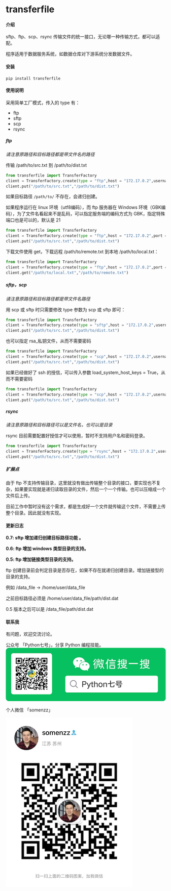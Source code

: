 # transferfile

#### 介绍

sftp、ftp、scp、rsync 传输文件的统一接口，无论哪一种传输方式，都可以适配。

程序适用于数据服务系统，如数据仓库对下游系统分发数据文件。

#### 安装

```shell
pip install transferfile
```

#### 使用说明

采用简单工厂模式，传入的 type 有：
- ftp
- sftp
- scp
- rsync



##### ftp

*请注意原路径和目标路径都是带文件名的路径*

传输 /path/to/src.txt 到 /path/to/dist.txt

```python
from transferfile import TransferFactory
client = TransferFactory.create(type = "ftp",host = "172.17.0.2",username = "admin",password= "admin")
client.put("/path/to/src.txt","/path/to/dist.txt")
```


如果目标路径 `/path/to/` 不存在，会递归创建。

如果程序运行在 linux 环境（utf8编码），而 ftp 服务器在 Windows 环境（GBK编码），为了文件名看起来不是乱码，可以指定服务端的编码方式为 GBK，指定特殊端口也是可以的，默认是 21

```python
from transferfile import TransferFactory
client = TransferFactory.create(type = "ftp",host = "172.17.0.2",port = 21,username = "admin",password= "admin",encoding = 'gbk')
client.put("/path/to/src.txt","/path/to/dist.txt")
```

下载文件使用 get，下载远程 /path/to/remote.txt 到本地 /path/to/local.txt：

```python
from transferfile import TransferFactory
client = TransferFactory.create(type = "ftp",host = "172.17.0.2",port = 21,username = "admin",password= "admin",encoding = 'gbk')
client.get("/path/to/local.txt","/path/to/remote.txt")
```



##### sftp，scp

*请注意原路径和目标路径都是带文件名路径*

用 scp 或 sftp 时只需要修改 type 参数为 scp 或 sftp 即可：

```python
from transferfile import TransferFactory
client = TransferFactory.create(type = "sftp",host = "172.17.0.2",username = "admin",password= "admin")
client.put("/path/to/src.txt","/path/to/dist.txt")
```

也可以指定 rsa_私钥文件，从而不需要密码

```python
from transferfile import TransferFactory
client = TransferFactory.create(type = "scp",host = "172.17.0.2",username = "admin", rsa_file = "/root/.ssh/id_rsa")
client.put("/path/to/src.txt","/path/to/dist.txt")
```

如果已经做好了 ssh 的授信，可以传入参数 load_system_host_keys = True，从而不需要密码

```python
from transferfile import TransferFactory
client = TransferFactory.create(type = "scp",host = "172.17.0.2",username = "admin", load_system_host_keys = True )
client.put("/path/to/src.txt","/path/to/dist.txt")
```

##### rsync

*请注意原路径和目标路径可以是文件名，也可以是目录*

rsync 目前需要配置好授信才可以使用，暂时不支持用户名和密码登录。

```python
from transferfile import TransferFactory
client = TransferFactory.create(type = "rsync",host = "172.17.0.2",username = "admin", load_system_host_keys = True)
client.put("/path/to/src.txt","/path/to/dist.txt")
```

##### 扩展点

由于 ftp 不支持传输目录，这里就没有做出传输整个目录的接口，要实现也不复杂，如果要实现就是递归读取目录的文件，然后一个一个传输。也可以压缩成一个文件后上传。

目前工作中暂时没有这个需求，都是生成好一个文件就传输这个文件，不需要上传整个目录。因此就没有实现。


#### 更新日志

**0.7: sftp 增加递归创建目标路径功能 。**

**0.6: ftp 增加 windows 类型目录的支持。**

**0.5: ftp 增加链接类型目录的支持。**

ftp 创建目录前会判定目录是否存在，如果不存在就递归创建目录。增加链接型的目录的支持。

例如 /data_file -> /home/user/data_file

之前目标路径必须是 /home/user/data_file/path/dist.dat

0.5 版本之后可以是 /data_file/path/dist.dat


#### 联系我

有问题，欢迎交流讨论。

公众号 「Python七号」，分享 Python 编程技能。 
![](images/python-seven.jpg)


个人微信 「somenzz」

![](images/somenzz.JPG)

